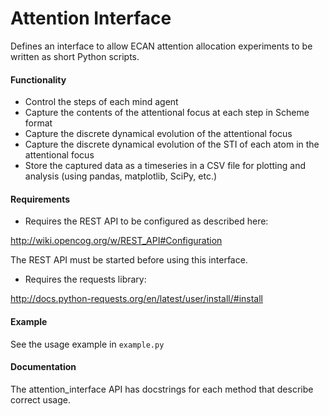 Attention Interface
===================

Defines an interface to allow ECAN attention allocation experiments to be written as short Python scripts.

#### Functionality

- Control the steps of each mind agent
- Capture the contents of the attentional focus at each step in Scheme format
- Capture the discrete dynamical evolution of the attentional focus
- Capture the discrete dynamical evolution of the STI of each atom in the attentional focus
- Store the captured data as a timeseries in a CSV file for plotting and analysis (using pandas, matplotlib, SciPy, etc.)

#### Requirements

- Requires the REST API to be configured as described here:

http://wiki.opencog.org/w/REST_API#Configuration

The REST API must be started before using this interface.

- Requires the requests library:

http://docs.python-requests.org/en/latest/user/install/#install

#### Example

See the usage example in ```example.py```

#### Documentation

The attention_interface API has docstrings for each method that describe correct usage.
